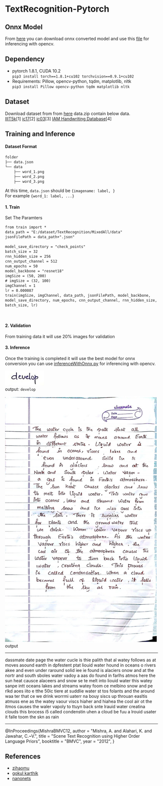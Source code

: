 # TextRecognition-Pytorch 

## Onnx Model
From [here](https://drive.google.com/drive/folders/12S3AVgnK-hnjQvKHNyTiTIEIm_5MA7G3?usp=sharing) you can download onnx converted model and use this [file](https://github.com/sartaj0/TextRecognition-Pytorch/blob/main/inferenceWithOnnx.py) for inferencing with opencv. 

## Dependency 
- pytorch 1.8.1, CUDA 10.2 <br> `pip3 install torch==1.8.1+cu102 torchvision==0.9.1+cu102` 
- Requirements: Pillow, opencv-python, tqdm, matplotlib, nltk <br> `pip3 install Pillow opencv-python tqdm matplotlib nltk` 


## Dataset 
Download dataset from from [here](https://drive.google.com/drive/folders/1SGNmiD6FvZFS3Qjk5DILIQFTFi_vSx0g?usp=sharing)
data.zip contain below data. <br> 
[IIIT5k](http://cvit.iiit.ac.in/projects/SceneTextUnderstanding/IIIT5K.html)[1] [ic17](https://rrc.cvc.uab.es/?ch=8)[2] [ic03](http://www.iapr-tc11.org/mediawiki/index.php/ICDAR_2003_Robust_Reading_Competitions)[3] [IAM Handwriting Database](https://fki.tic.heia-fr.ch/databases/iam-handwriting-database)[4]


## Training and Inference 

#### Dataset Format 
```
folder
├── data.json
└── data
    ├── word_1.png
    ├── word_2.png
    ├── word_3.png
```

At this time, `data.json` should be `{imagename: label, }` <br> 
For example `{word_1: label, ...}` <br>
#### 1. Train 

Set The Paramters 
```
from train import *
data_path = "E:/dataset/TextRecognition/MixedAll/data"
jsonFilePath = data_path+".json"

model_save_directory = "check_points"
batch_size = 32
rnn_hidden_size = 256
cnn_output_channel = 512
num_epochs = 50
model_backbone = "resnet18"
imgSize = (50, 200)
# imgSize = (32, 100)
imgChannel = 1
lr = 0.000087
train(imgSize, imgChannel, data_path, jsonFilePath, model_backbone, model_save_directory, num_epochs, cnn_output_channel, rnn_hidden_size, batch_size, lr)
```
<br>

#### 2. Validation 
From training data it will use 20% images for validation <br>


#### 3. Inference 
Once the training is completed it will use the best model for onnx conversion
you can use [inferenceWithOnnx.py](https://github.com/sartaj0/TextRecognition-Pytorch/blob/main/inferenceWithOnnx.py) for inferencing with opencv. 

![](https://github.com/sartaj0/GIfs/blob/main/2.jpg) <br> 
output: `develop` <br> 

<img src="https://github.com/sartaj0/GIfs/blob/main/q.jpg" width="500" title="failure cases"> <br>
output <br>

***
dassmate date page the water cucle is thie palith that al watey follows as at moves asound eanth in dpfestent ptat liouid water hound in oceans o rivers akee and even under raround solid iee ie found is alaciers onow and at the nortr and south sboles water vadoy a aas do found in farlhs atmos here the sun heat causce alaceers and snow se te melt into liouid water this watey sanpe intt oceans lakes and streams watey foom ce melbino snow and pe rlkd aoes iito e tthe 50ic tiere at suddlie water st tos folants and the around waa ter that ce we drink worrmi uaterr na bouy siscs up throuan easltis atmuss ene as the watey vaour viscs hiaher and hiahea the cool air ot the itmos causes the waler vapoly to ttuyn back snte lrauid water creatina clouds this brocess i5 called condenstin uhen a cloud be fuu a lrouid usater it falle toom the skn as rain
***

@InProceedings{MishraBMVC12,
  author    = "Mishra, A. and Alahari, K. and Jawahar, C.~V.",
  title     = "Scene Text Recognition using Higher Order Language Priors",
  booktitle = "BMVC",
  year      = "2012",
}

## References

- [zihaomu](https://github.com/zihaomu/deep-text-recognition-benchmark) 
- [gokul karthik](https://www.kaggle.com/gokulkarthik/captcha-text-recognition-using-crnn-in-pytorch) 
- [nanonets](https://nanonets.com/blog/deep-learning-ocr/) 